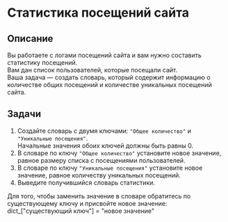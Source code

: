 # Статистика посещений сайта

## Описание
Вы работаете с логами посещений сайта и вам нужно составить статистику посещений.  
Вам дан список пользователей, которые посещали сайт.  
Ваша задача — создать словарь, который содержит информацию о количестве общих посещений и количестве уникальных посещений сайта.

## Задачи
1. Создайте словарь с двумя ключами: `"Общее количество"` и `"Уникальные посещения"`.  
   Начальные значения обоих ключей должны быть равны 0.
2. В словаре по ключу `"Общее количество"` установите новое значение, равное размеру списка с посещениями пользователей.
3. В словаре по ключу `"Уникальные посещения"` установите новое значение, равное количеству уникальных посещений.
4. Выведите получившийся словарь статистики.

<div class="hint">
  Для того, чтобы заменить значение в словаре обратитесь по существующему ключу и присвойте новое значение: dict_["существующий ключ"] = "новое значение"
</div>
